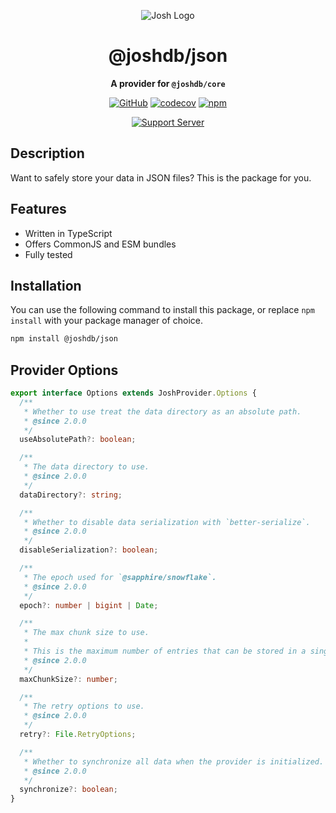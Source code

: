 <div align="center">

![Josh Logo](https://evie.codes/josh-light.png)

# @joshdb/json

**A provider for `@joshdb/core`**

[![GitHub](https://img.shields.io/github/license/josh-development/providers)](https://github.com/josh-development/providers/blob/main/LICENSE.md)
[![codecov](https://codecov.io/gh/josh-development/providers/branch/main/graph/badge.svg?token=JnJcjxqT3k)](https://codecov.io/gh/josh-development/providers)
[![npm](https://img.shields.io/npm/v/@joshdb/json?color=crimson&logo=npm&style=flat-square)](https://www.npmjs.com/package/@joshdb/json)

[![Support Server](https://discord.com/api/guilds/298508738623438848/embed.png?style=banner2)](https://discord.gg/N7ZKH3P)

</div>

## Description

Want to safely store your data in JSON files? This is the package for you.

## Features

- Written in TypeScript
- Offers CommonJS and ESM bundles
- Fully tested

## Installation

You can use the following command to install this package, or replace `npm install` with your package manager of choice.

```sh
npm install @joshdb/json
```

## Provider Options

```typescript
export interface Options extends JoshProvider.Options {
  /**
   * Whether to use treat the data directory as an absolute path.
   * @since 2.0.0
   */
  useAbsolutePath?: boolean;

  /**
   * The data directory to use.
   * @since 2.0.0
   */
  dataDirectory?: string;

  /**
   * Whether to disable data serialization with `better-serialize`.
   * @since 2.0.0
   */
  disableSerialization?: boolean;

  /**
   * The epoch used for `@sapphire/snowflake`.
   * @since 2.0.0
   */
  epoch?: number | bigint | Date;

  /**
   * The max chunk size to use.
   *
   * This is the maximum number of entries that can be stored in a single chunk file.
   * @since 2.0.0
   */
  maxChunkSize?: number;

  /**
   * The retry options to use.
   * @since 2.0.0
   */
  retry?: File.RetryOptions;

  /**
   * Whether to synchronize all data when the provider is initialized.
   * @since 2.0.0
   */
  synchronize?: boolean;
}
```
